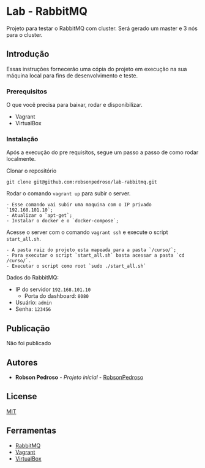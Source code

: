# Lab - RabbitMQ

Projeto para testar o RabbitMQ com cluster.
Será gerado um master e 3 nós para o cluster.

## Introdução

Essas instruções fornecerão uma cópia do projeto em execução na sua máquina local para fins de desenvolvimento e teste.

### Prerequisitos

O que você precisa para baixar, rodar e disponibilizar.

* Vagrant
* VirtualBox

### Instalação

Após a execução do pre requisitos, segue um passo a passo de como rodar localmente.

Clonar o repositório

```
git clone git@github.com:robsonpedroso/lab-rabbitmq.git
```

Rodar o comando `vagrant up` para subir o server.

	- Esse comando vai subir uma maquina com o IP privado `192.168.101.10`;
	- Atualizar o `apt-get`;
	- Instalar o docker e o `docker-compose`;



Acesse o server com o comando `vagrant ssh` e execute o script `start_all.sh`.

	- A pasta raiz do projeto esta mapeada para a pasta `/curso/`;
	- Para executar o script `start_all.sh` basta acessar a pasta `cd /curso/`.
	- Executar o script como root `sudo ./start_all.sh`

Dados do RabbitMQ:
 - IP do servidor `192.168.101.10`
	- Porta do dashboard: `8080`
 - Usuário: `admin`
 - Senha: `123456`

## Publicação

Não  foi publicado

## Autores

* **Robson Pedroso** - *Projeto inicial* - [RobsonPedroso](https://github.com/robsonpedroso)

## License

[MIT](https://gist.github.com/robsonpedroso/98dc906d5896711f07a9cffbcc2776ea)

## Ferramentas

* [RabbitMQ](https://www.rabbitmq.com/getstarted.html)
* [Vagrant](https://www.vagrantup.com/)
* [VirtualBox](https://www.virtualbox.org/)
